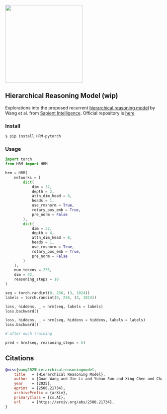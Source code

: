 <img src="./fig4.png" width="250px"></img>

## Hierarchical Reasoning Model (wip)

Explorations into the proposed recurrent [hierarchical reasoning model](https://arxiv.org/abs/2506.21734) by Wang et al. from [Sapient Intelligence](https://www.sapient.inc/). Official repository is [here](https://github.com/sapientinc/HRM)

### Install

```bash
$ pip install HRM-pytorch
```

### Usage

```python
import torch
from HRM import HRM

hrm = HRM(
    networks = [
        dict(
            dim = 32,
            depth = 2,
            attn_dim_head = 8,
            heads = 1,
            use_rmsnorm = True,
            rotary_pos_emb = True,
            pre_norm = False
        ),
        dict(
            dim = 32,
            depth = 4,
            attn_dim_head = 8,
            heads = 1,
            use_rmsnorm = True,
            rotary_pos_emb = True,
            pre_norm = False
        )
    ],
    num_tokens = 256,
    dim = 32,
    reasoning_steps = 10
)

seq = torch.randint(0, 256, (3, 1024))
labels = torch.randint(0, 256, (3, 1024))

loss, hiddens, _ = hrm(seq, labels = labels)
loss.backward()

loss, hiddens, _ = hrm(seq, hiddens = hiddens, labels = labels)
loss.backward()

# after much training

pred = hrm(seq, reasoning_steps = 5)
```

## Citations

```bibtex
@misc{wang2025hierarchicalreasoningmodel,
    title   = {Hierarchical Reasoning Model},
    author  = {Guan Wang and Jin Li and Yuhao Sun and Xing Chen and Changling Liu and Yue Wu and Meng Lu and Sen Song and Yasin Abbasi Yadkori},
    year    = {2025},
    eprint  = {2506.21734},
    archivePrefix = {arXiv},
    primaryClass = {cs.AI},
    url     = {https://arxiv.org/abs/2506.21734},
}
```
